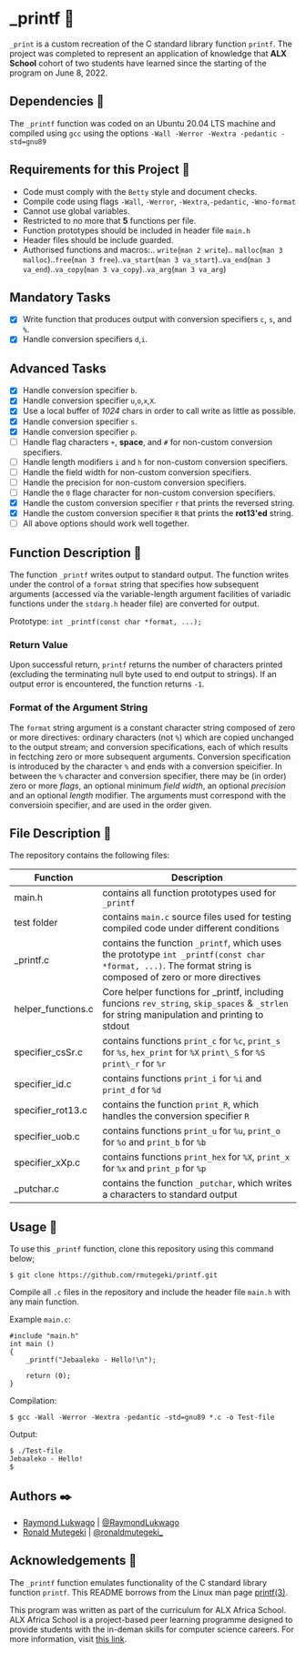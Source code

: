 # _printf :page_facing_up:

`_print` is a custom recreation of the C standard library function `printf`. The project was completed to represent an application of knowledge that **ALX School** cohort of two students have learned since the starting of the program on June 8, 2022.

## Dependencies :couple:

The `_printf` function was coded on an Ubuntu 20.04 LTS machine and compiled using `gcc` using the options `-Wall -Werror -Wextra -pedantic -std=gnu89`

## Requirements for this Project :couple:

* Code must comply with the `Betty` style and document checks.
* Compile code using flags `-Wall`, `-Werror`, `-Wextra`,`-pedantic`, `-Wno-format`
* Cannot use global variables.
* Restricted to no more that **5** functions per file.
* Function prototypes should be included in header file `main.h`
* Header files should be include guarded.
* Authorised functions and macros:.. `write`(`man 2 write`).. `malloc`(`man 3 malloc`)..`free`(`man 3 free`)..`va_start`(`man 3 va_start`)..`va_end`(`man 3 va_end`)..`va_copy`(`man 3 va_copy`)..`va_arg`(`man 3 va_arg`)

## Mandatory Tasks

- [x] Write function that produces output with conversion specifiers `c`, `s`, and `%`.
- [x] Handle conversion specifiers `d`,`i`.

## Advanced Tasks

- [x] Handle conversion specifier `b`.
- [x] Handle conversion specifier `u`,`o`,`x`,`X`.
- [x] Use a local buffer of *1024* chars in order to call write as little as possible.
- [x] Handle conversion specifier `s`.
- [x] Handle conversion specifier `p`.
- [ ] Handle flag characters `+`, **space**, and `#` for non-custom conversion specifiers.
- [ ] Handle length modifiers `i` and `h` for non-custom conversion specifiers.
- [ ] Handle the field width for non-custom conversion specifiers.
- [ ] Handle the precision for non-custom conversion specifiers.
- [ ] Handle the `0` flage character for non-custom conversion specifiers.
- [x] Handle the custom conversion specifier `r` that prints the reversed string.
- [x] Handle the custom conversion specifier `R` that prints the **rot13'ed** string.
- [ ] All above options should work well together.

## Function Description :speech_balloon:

The function `_printf` writes output to standard output. The function writes under the control of a `format` string that specifies how subsequent arguments (accessed via the variable-length argument facilities of variadic functions under the `stdarg.h` header file) are converted for output.

Prototype: `int _printf(const char *format, ...);`

### Return Value

Upon successful return, `printf` returns the number of characters printed (excluding the terminating null byte used to end output to strings). If an output error is encountered, the function returns `-1`.

### Format of the Argument String

The `format` string argument is a constant character string composed of zero or more directives: ordinary characters (not `%`) which are copied unchanged to the output stream; and conversion specifications, each of which results in fectching zero or more subsequent arguments. Conversion specification is introduced by the character `%` and ends with a conversion speicifier. In between the `%` character and conversion specifier, there may be (in order) zero or more *flags*, an optional minimum *field width*, an optional *precision* and an optional *length* modifier. The arguments must correspond with the conversioin specifier, and are used in the order given.

## File Description :speech_balloon:

The repository contains the following files:

| **Function** | **Description** |
| ------------- | ----------------- |
| main.h | contains all function prototypes used for `_printf` |
| test folder | contains `main.c` source files used for testing compiled code under different conditions |
| \_printf.c | contains the function `_printf`, which uses the prototype `int _printf(const char *format, ...)`. The format string is composed of zero or more directives |
| helper\_functions.c | Core helper functions for \_printf, including funcions `rev_string`, `skip_spaces` & `_strlen` for string manipulation and printing to stdout |
| specifier\_csSr.c | contains functions `print_c` for `%c`, `print_s` for `%s`, `hex_print` for `%X` `print\_S` for `%S` `print\_r` for `%r` |
| specifier\_id.c | contains functions `print_i` for `%i` and `print_d` for `%d` |
| specifier\_rot13.c | contains the function `print_R`, which handles the conversion specifier `R`|
| specifier\_uob.c | contains functions `print_u` for `%u`,  `print_o` for `%o` and `print_b` for `%b`|
| specifier\_xXp.c | contains functions `print_hex` for `%X`,  `print_x` for `%x` and `print_p` for `%p`|
| \_putchar.c | contains the function `_putchar`, which writes a characters to standard output |

## Usage :running:

To use this `_printf` function, clone this repository using this command below;
```
$ git clone https://github.com/rmutegeki/printf.git
```
Compile all `.c` files in the repository and include the header file `main.h` with any main function.

Example `main.c`:
```
#include "main.h"
int main ()
{
	_printf("Jebaaleko - Hello!\n");

	return (0);
}
```

Compilation:
```
$ gcc -Wall -Werror -Wextra -pedantic -std=gnu89 *.c -o Test-file
```

Output:
```
$ ./Test-file
Jebaaleko - Hello!
$
```

## Authors :black_nib:

* [Raymond Lukwago](https://github.com/lukwagoraymond) | [@RaymondLukwago](https://twitter.com/RaymondLukwago)
* [Ronald Mutegeki](https://github.com/rmutegeki) | [@ronaldmutegeki_](https://twitter.com/ronaldmutegeki_)

## Acknowledgements :pray:

The `_printf` function emulates functionality of the C standard library function `printf`. This README borrows from the Linux man page [printf(3)](https://linux.die.net/man/3/printf).

This program was written as part of the curriculum for ALX Africa School. ALX Africa School is a project-based peer learning programme designed to provide students with the in-deman skills for computer science careers. For more information, visit [this link](https://www.alxafrica.com/).




































